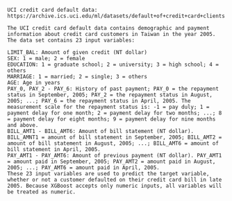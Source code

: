 
    UCI credit card default data: https://archive.ics.uci.edu/ml/datasets/default+of+credit+card+clients

    The UCI credit card default data contains demographic and payment information about credit card customers in Taiwan in the year 2005. The data set contains 23 input variables:

    LIMIT_BAL: Amount of given credit (NT dollar)
    SEX: 1 = male; 2 = female
    EDUCATION: 1 = graduate school; 2 = university; 3 = high school; 4 = others
    MARRIAGE: 1 = married; 2 = single; 3 = others
    AGE: Age in years
    PAY_0, PAY_2 - PAY_6: History of past payment; PAY_0 = the repayment status in September, 2005; PAY_2 = the repayment status in August, 2005; ...; PAY_6 = the repayment status in April, 2005. The measurement scale for the repayment status is: -1 = pay duly; 1 = payment delay for one month; 2 = payment delay for two months; ...; 8 = payment delay for eight months; 9 = payment delay for nine months and above.
    BILL_AMT1 - BILL_AMT6: Amount of bill statement (NT dollar). BILL_AMNT1 = amount of bill statement in September, 2005; BILL_AMT2 = amount of bill statement in August, 2005; ...; BILL_AMT6 = amount of bill statement in April, 2005.
    PAY_AMT1 - PAY_AMT6: Amount of previous payment (NT dollar). PAY_AMT1 = amount paid in September, 2005; PAY_AMT2 = amount paid in August, 2005; ...; PAY_AMT6 = amount paid in April, 2005.
    These 23 input variables are used to predict the target variable, whether or not a customer defaulted on their credit card bill in late 2005. Because XGBoost accepts only numeric inputs, all variables will be treated as numeric.
